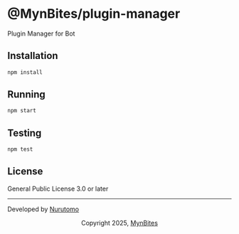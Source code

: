 # @MynBites/plugin-manager
Plugin Manager for Bot

## Installation
```sh copy
npm install
```

## Running
```sh copy
npm start
```

## Testing
```sh cop
npm test
```

## License
General Public License 3.0 or later

---
Developed by [Nurutomo](https://github.com/Nurutomo)
<p style="text-align:center;">Copyright 2025, <a href="https://github.com/MynBites">MynBites</a></p>

